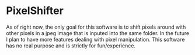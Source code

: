# PixelShifter
As of right now, the only goal for this software is to shift pixels around with other pixels in a jpeg image that is inputed into the same folder. In the future I plan to have more features dealing with pixel manipulation. This software has no real purpose and is strictly for fun/experience. 
